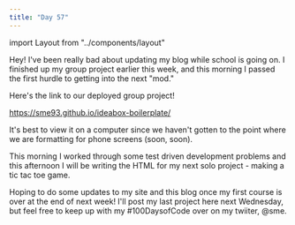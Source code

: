 ```yaml
---
title: "Day 57"
---
```

import Layout from "../components/layout"

<Layout>

Hey! I've been really bad about updating my blog while school is going on. I finished up my group project earlier this week,
and this morning I passed the first hurdle to getting into the next "mod."

Here's the link to our deployed group project!

https://sme93.github.io/ideabox-boilerplate/


It's best to view it on a computer since we haven't gotten to the point where we are formatting for
phone screens (soon, soon).

This morning I worked through some test driven development problems and this afternoon I will be writing the HTML for my next
solo project - making a tic tac toe game.

Hoping to do some updates to my site and this blog once my first course is over at the end of next week! I'll post
my last project here next Wednesday, but feel free to keep up with my #100DaysofCode over on my twiiter, @sme.


</Layout>
